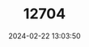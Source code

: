 ---
title: "12704"
category: "Malacomys longipes"
draft: false
date: 2024-02-22 13:03:50
languages:
  English: ["Big-eared Swamp Rat"]
---